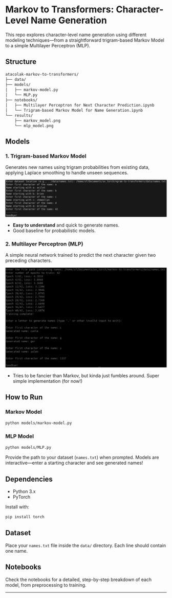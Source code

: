 # Markov to Transformers: Character-Level Name Generation

This repo explores character-level name generation using different modeling techniques—from a straightforward trigram-based Markov Model to a simple Multilayer Perceptron (MLP).

## Structure

```
atacolak-markov-to-transformers/
├── data/
├── models/
│   ├── markov-model.py
│   └── MLP.py
├── notebooks/
│   ├── Multilayer Perceptron for Next Character Prediction.ipynb
│   └── Trigram-based Markov Model for Name Generation.ipynb
└── results/
    ├── markov_model.png
    └── mlp_model.png
```

## Models

### 1. Trigram-based Markov Model

Generates new names using trigram probabilities from existing data, applying Laplace smoothing to handle unseen sequences.

![Markov Model Output](results/markov_model.png)

- **Easy to understand** and quick to generate names.
- Good baseline for probabilistic models.

### 2. Multilayer Perceptron (MLP)

A simple neural network trained to predict the next character given two preceding characters.

![MLP Model Output](results/mlp_model.png)

- Tries to be fancier than Markov, but kinda just fumbles around. Super simple implementation (for now!)

## How to Run

### Markov Model
```bash
python models/markov-model.py
```

### MLP Model
```bash
python models/MLP.py
```

Provide the path to your dataset (`names.txt`) when prompted. Models are interactive—enter a starting character and see generated names!

## Dependencies
- Python 3.x
- PyTorch

Install with:

```bash
pip install torch
```

## Dataset

Place your `names.txt` file inside the `data/` directory. Each line should contain one name.

## Notebooks
Check the notebooks for a detailed, step-by-step breakdown of each model, from preprocessing to training.

---